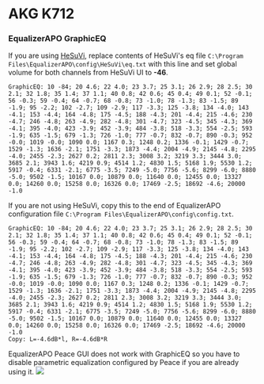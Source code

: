 # AKG K712
### EqualizerAPO GraphicEQ
If you are using [HeSuVi](https://sourceforge.net/projects/hesuvi/), replace contents of HeSuVi's eq file `C:\Program Files\EqualizerAPO\config\HeSuVi\eq.txt` with this line and set global volume for both channels from HeSuVi UI to **-46**.
```
GraphicEQ: 10 -84; 20 4.6; 22 4.0; 23 3.7; 25 3.1; 26 2.9; 28 2.5; 30 2.1; 32 1.8; 35 1.4; 37 1.1; 40 0.8; 42 0.6; 45 0.4; 49 0.1; 52 -0.1; 56 -0.3; 59 -0.4; 64 -0.7; 68 -0.8; 73 -1.0; 78 -1.3; 83 -1.5; 89 -1.9; 95 -2.2; 102 -2.7; 109 -2.9; 117 -3.3; 125 -3.8; 134 -4.0; 143 -4.1; 153 -4.4; 164 -4.8; 175 -4.5; 188 -4.3; 201 -4.4; 215 -4.6; 230 -4.7; 246 -4.8; 263 -4.9; 282 -4.8; 301 -4.7; 323 -4.5; 345 -4.3; 369 -4.1; 395 -4.0; 423 -3.9; 452 -3.9; 484 -3.8; 518 -3.3; 554 -2.5; 593 -1.9; 635 -1.5; 679 -1.3; 726 -1.0; 777 -0.7; 832 -0.7; 890 -0.3; 952 -0.0; 1019 -0.0; 1090 0.0; 1167 0.3; 1248 0.2; 1336 -0.1; 1429 -0.7; 1529 -1.3; 1636 -2.1; 1751 -3.3; 1873 -4.4; 2004 -4.9; 2145 -4.8; 2295 -4.0; 2455 -2.3; 2627 0.2; 2811 2.3; 3008 3.2; 3219 3.3; 3444 3.0; 3685 2.1; 3943 1.6; 4219 0.9; 4514 1.2; 4830 1.5; 5168 1.9; 5530 1.2; 5917 -0.4; 6331 -2.1; 6775 -3.5; 7249 -5.0; 7756 -5.6; 8299 -6.0; 8880 -5.0; 9502 -1.5; 10167 0.0; 10879 0.0; 11640 0.0; 12455 0.0; 13327 0.0; 14260 0.0; 15258 0.0; 16326 0.0; 17469 -2.5; 18692 -4.6; 20000 -1.0
```
If you are not using HeSuVi, copy this to the end of EqualizerAPO configuration file `C:\Program Files\EqualizerAPO\config\config.txt`.
```
GraphicEQ: 10 -84; 20 4.6; 22 4.0; 23 3.7; 25 3.1; 26 2.9; 28 2.5; 30 2.1; 32 1.8; 35 1.4; 37 1.1; 40 0.8; 42 0.6; 45 0.4; 49 0.1; 52 -0.1; 56 -0.3; 59 -0.4; 64 -0.7; 68 -0.8; 73 -1.0; 78 -1.3; 83 -1.5; 89 -1.9; 95 -2.2; 102 -2.7; 109 -2.9; 117 -3.3; 125 -3.8; 134 -4.0; 143 -4.1; 153 -4.4; 164 -4.8; 175 -4.5; 188 -4.3; 201 -4.4; 215 -4.6; 230 -4.7; 246 -4.8; 263 -4.9; 282 -4.8; 301 -4.7; 323 -4.5; 345 -4.3; 369 -4.1; 395 -4.0; 423 -3.9; 452 -3.9; 484 -3.8; 518 -3.3; 554 -2.5; 593 -1.9; 635 -1.5; 679 -1.3; 726 -1.0; 777 -0.7; 832 -0.7; 890 -0.3; 952 -0.0; 1019 -0.0; 1090 0.0; 1167 0.3; 1248 0.2; 1336 -0.1; 1429 -0.7; 1529 -1.3; 1636 -2.1; 1751 -3.3; 1873 -4.4; 2004 -4.9; 2145 -4.8; 2295 -4.0; 2455 -2.3; 2627 0.2; 2811 2.3; 3008 3.2; 3219 3.3; 3444 3.0; 3685 2.1; 3943 1.6; 4219 0.9; 4514 1.2; 4830 1.5; 5168 1.9; 5530 1.2; 5917 -0.4; 6331 -2.1; 6775 -3.5; 7249 -5.0; 7756 -5.6; 8299 -6.0; 8880 -5.0; 9502 -1.5; 10167 0.0; 10879 0.0; 11640 0.0; 12455 0.0; 13327 0.0; 14260 0.0; 15258 0.0; 16326 0.0; 17469 -2.5; 18692 -4.6; 20000 -1.0
Copy: L=-4.6dB*l, R=-4.6dB*R
```
EqualizerAPO Peace GUI does not work with GraphicEQ so you have to disable parametric equalization configured by Peace if you are already using it.
![](https://raw.githubusercontent.com/jaakkopasanen/AutoEq/master/results/Innerfidelity%202017/innerfidelity/onear/AKG%20K712/AKG%20K712.png)

